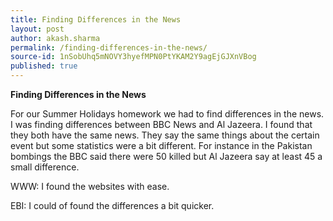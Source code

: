 ```yaml
---
title: Finding Differences in the News
layout: post
author: akash.sharma
permalink: /finding-differences-in-the-news/
source-id: 1nSobUhq5mNOVY3hyefMPN0PtYKAM2Y9agEjGJXnVBog
published: true
---
```

**Finding Differences in the News**

For our Summer Holidays homework we had to find differences in the news. I was finding differences between BBC News and Al Jazeera. I found that they both have the same news. They say the same things about the certain event but some statistics were a bit different. For instance in the Pakistan bombings the BBC said there were 50 killed but Al Jazeera say at least 45 a small difference.

WWW: I found the websites with ease.

EBI: I could of found the differences a bit quicker.


